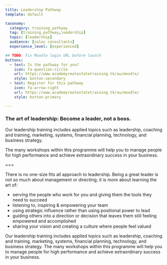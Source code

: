 ```yaml
---
title: Leadership Pathway
template: default

taxonomy:
  category: training_pathway
  tag: [training_pathway,leadership]
  topic: [leadership]
  audience: [sales consultants]
  experience_level: [experienced]

## TODO: Fix Moodle login URL before launch
buttons:
  - text: Is the pathway for you?
    icon: fa-question-circle
    url: https://www.academyrealestatetraining.tk/au/moodle/
    style: button-secondary
  - text: Register for this pathway
    icon: fa-arrow-right
    url: https://www.academyrealestatetraining.tk/au/moodle/
    style: button-primary

---
```


### The art of leadership: Become a leader, not a boss.

Our leadership training includes applied topics such as leadership, coaching and training, marketing, systems, financial planning, technology, and business strategy. 

The many workshops within this programme will help you to manage people for high performance and achieve extraordinary success in your business.

===

There is no one-size fits all approach to leadership. Being a great leader is not so much about management or directing; it is more about learning the art of:

-	serving the people who work for you and giving them the tools they need to succeed
-	listening to, inspiring & empowering your team
-	using strategic influence rather than using positional power to lead
-	guiding others into a direction or decision that leaves them still feeling empowered and accomplished
-	sharing your vision and creating a culture where people feel valued

Our leadership training includes applied topics such as leadership, coaching and training, marketing, systems, financial planning, technology, and business strategy. The many workshops within this programme will help you to manage people for high performance and achieve extraordinary success in your business.

